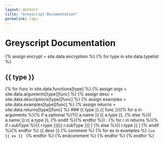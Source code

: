 ```yaml
---
layout: default
title: "Greyscript Documentation"
permalink: /api
---
```

# Greyscript Documentation
{% assign encrypt = site.data.encryption %}
{% for type in site.data.typelist %}
  ## {{ type }}
  {% for func in site.data.functions[type] %}
    {% assign args = site.data.arguments[type][func] %}
    {% assign desc = site.data.descriptions[type][func] %}
    {% assign examples = site.data.examples[type][func] %}
    {% assign returns = site.data.returns[type][func] %}
    ### {{ type }}.{{ func }}({% for a in arguments %}{% if a.optional %}?{{ a.name }}:{{ a.type }}, {% else %}{{ a.name }}:{{ a.type }}, {% endif %}{% endfor %}) : {% for r in returns %}{% if r.subType %}{{ r.type }}[{{ r.subType }}] | {% else %}{{ r.type }} | {% endif %}{% endfor %}
    {{ desc }}
    {% comment %}
    {% for ex in examples %}
        ```lua
            {{ ex }}
        ```
    {% endfor %}
    {% endcomment %}
  {% endfor %}
{% endfor %}